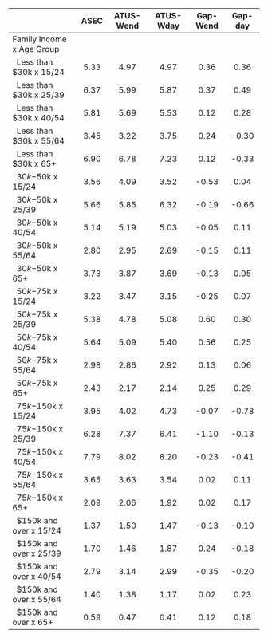 
|                      |         ASEC |    ATUS-Wend |    ATUS-Wday |     Gap-Wend |      Gap-day |
| -------------------- | :----------: | :----------: | :----------: | :----------: | :----------: |
| Family Income x Age Group |              |              |              |              |              |
| &nbsp;&nbsp;Less than $30k x 15/24 |         5.33 |         4.97 |         4.97 |         0.36 |         0.36 |
| &nbsp;&nbsp;Less than $30k x 25/39 |         6.37 |         5.99 |         5.87 |         0.37 |         0.49 |
| &nbsp;&nbsp;Less than $30k x 40/54 |         5.81 |         5.69 |         5.53 |         0.12 |         0.28 |
| &nbsp;&nbsp;Less than $30k x 55/64 |         3.45 |         3.22 |         3.75 |         0.24 |        -0.30 |
| &nbsp;&nbsp;Less than $30k x 65+ |         6.90 |         6.78 |         7.23 |         0.12 |        -0.33 |
| &nbsp;&nbsp;$30k-$50k x 15/24 |         3.56 |         4.09 |         3.52 |        -0.53 |         0.04 |
| &nbsp;&nbsp;$30k-$50k x 25/39 |         5.66 |         5.85 |         6.32 |        -0.19 |        -0.66 |
| &nbsp;&nbsp;$30k-$50k x 40/54 |         5.14 |         5.19 |         5.03 |        -0.05 |         0.11 |
| &nbsp;&nbsp;$30k-$50k x 55/64 |         2.80 |         2.95 |         2.69 |        -0.15 |         0.11 |
| &nbsp;&nbsp;$30k-$50k x 65+ |         3.73 |         3.87 |         3.69 |        -0.13 |         0.05 |
| &nbsp;&nbsp;$50k-$75k x 15/24 |         3.22 |         3.47 |         3.15 |        -0.25 |         0.07 |
| &nbsp;&nbsp;$50k-$75k x 25/39 |         5.38 |         4.78 |         5.08 |         0.60 |         0.30 |
| &nbsp;&nbsp;$50k-$75k x 40/54 |         5.64 |         5.09 |         5.40 |         0.56 |         0.25 |
| &nbsp;&nbsp;$50k-$75k x 55/64 |         2.98 |         2.86 |         2.92 |         0.13 |         0.06 |
| &nbsp;&nbsp;$50k-$75k x 65+ |         2.43 |         2.17 |         2.14 |         0.25 |         0.29 |
| &nbsp;&nbsp;$75k-$150k x 15/24 |         3.95 |         4.02 |         4.73 |        -0.07 |        -0.78 |
| &nbsp;&nbsp;$75k-$150k x 25/39 |         6.28 |         7.37 |         6.41 |        -1.10 |        -0.13 |
| &nbsp;&nbsp;$75k-$150k x 40/54 |         7.79 |         8.02 |         8.20 |        -0.23 |        -0.41 |
| &nbsp;&nbsp;$75k-$150k x 55/64 |         3.65 |         3.63 |         3.54 |         0.02 |         0.11 |
| &nbsp;&nbsp;$75k-$150k x 65+ |         2.09 |         2.06 |         1.92 |         0.02 |         0.17 |
| &nbsp;&nbsp;$150k and over x 15/24 |         1.37 |         1.50 |         1.47 |        -0.13 |        -0.10 |
| &nbsp;&nbsp;$150k and over x 25/39 |         1.70 |         1.46 |         1.87 |         0.24 |        -0.18 |
| &nbsp;&nbsp;$150k and over x 40/54 |         2.79 |         3.14 |         2.99 |        -0.35 |        -0.20 |
| &nbsp;&nbsp;$150k and over x 55/64 |         1.40 |         1.38 |         1.17 |         0.02 |         0.23 |
| &nbsp;&nbsp;$150k and over x 65+ |         0.59 |         0.47 |         0.41 |         0.12 |         0.18 |

